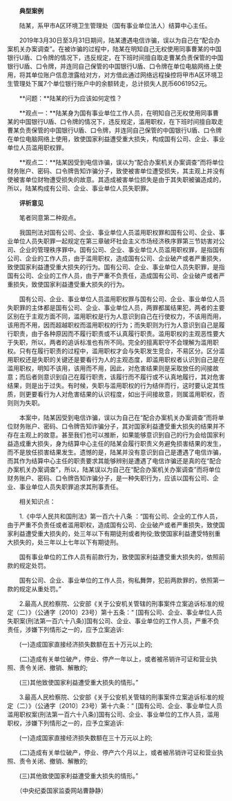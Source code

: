 　　**典型案例**

　　陆某，系甲市A区环境卫生管理处（国有事业单位法人）结算中心主任。

　　2019年3月30日至3月31日期间，陆某遭遇电信诈骗，误以为自己在“配合办案机关办案调查”。在被诈骗的过程中，陆某在明知自己无权使用同事曹某的中国银行U盾、口令牌的情况下，违反规定，在下班时间擅自取走曹某负责保管的中国银行U盾、口令牌，并连同自己保管的中国银行U盾、口令牌在单位电脑网络上使用，将其单位账户信息泄露给对方，对方借此通过网络远程操控将甲市A区环境卫生管理处下属7个单位银行账户中的余额转走，总计损失人民币6061952元。

　　**问题：**陆某的行为应该如何定性？

　　**观点一：**陆某身为国有事业单位工作人员，在明知自己无权使用同事曹某的中国银行U盾、口令牌的情况下，违反规定，滥用职权，在下班时间擅自取走曹某负责保管的中国银行U盾、口令牌，并连同自己保管的中国银行U盾、口令牌在单位电脑网络上使用，致使国家利益遭受重大损失，构成国有公司、企业、事业单位人员滥用职权罪。

　　**观点二：**陆某因受到电信诈骗，误以为“配合办案机关办案调查”而将单位财务账户、密码、口令牌告知诈骗分子，致使被害单位遭受损失，其主观上并没有使被害单位财物遭受损失的故意。其造成被害单位损失是由于其失职被骗造成的，所以，陆某构成有公司、企业、事业单位人员失职罪。

　　**评析意见**

　　笔者同意第二种观点。

　　我国刑法对国有公司、企业、事业单位人员滥用职权罪和国有公司、企业、事业单位人员失职罪一起规定在第三章破坏社会主义市场经济秩序罪第三节妨害对公司、企业的管理秩序罪中。国有公司、企业、事业单位人员滥用职权罪，是指国有公司、企业的工作人员，由于滥用职权，造成国有公司、企业破产或者严重损失，致使国家利益遭受重大损失的行为。国有公司、企业、事业单位人员失职罪，是指国有公司、企业的工作人员，由于严重不负责任，造成国有公司、企业破产或者严重损失，致使国家利益遭受重大损失的行为。

　　国有公司、企业、事业单位人员滥用职权罪与国有公司、企业、事业单位人员失职罪的主体都是国有公司、企业、事业单位人员，两罪都属结果犯，两者的主要区别在于主观方面不同，滥用职权是行为人意识到自己在行使权力，不该用而用，该用而不用，因而超越职权而滥用职权的行为；而失职则为行为人意识到自己是履行职责，由于各种原因而不履行职责或不认真履行职责。滥用职权的主观恶性要大于失职，所以，两者的追诉标准也有所不同。完全的擅离职守不会理解为滥用职权。只有在履行职责的过程中，滥用职权才会与失职发生竞合，不易区分。区分滥用职权还是失职的关键还是要看行为人的主观态度，即滥用职权者认识到自己是在滥用职权，明知不该用，该用而不用，因此，对危害结果则是采取放任的间接故意；而后者则意识到自己在履行职责，该履行而不履行或不认真地履行，其对危害结果，则是出于过失。有时候，失职与滥用职权的行为结伴而行，这时要认定其性质，则更要看行为人对危害结果的认识程度，如出于间接故意，则属滥用职权，否则则为失职。

　　本案中，陆某因受到电信诈骗，误以为自己在“配合办案机关办案调查”而将单位财务账户、密码、口令牌告知诈骗分子，其对国家利益遭受重大损失的结果并不存在主观上的故意。甚至我们也可以推断，如果能够意识到自己的行为会给国家利益造成重大损失，身为结算中心主任的陆某会履行职责义务避免损害结果的发生，而不是放任损害结果发生。遗憾的是，陆某并没有意识到自己是遭遇了电信诈骗，而其作为结算中心主任的职责要求其能够辨别是遭遇了电信诈骗还是真的在“配合办案机关办案调查”，所以，陆某误以为自己在“配合办案机关办案调查”而将单位财务账户、密码、口令牌告知诈骗分子，是一种失职行为，应该以国有公司、企业、事业单位人员失职罪追求其刑事责任。

　　相关知识点：

　　1.《中华人民共和国刑法》第一百六十八条 ：“国有公司、企业的工作人员，由于严重不负责任或者滥用职权，造成国有公司、企业破产或者严重损失，致使国家利益遭受重大损失的，处三年以下有期徒刑或者拘役;致使国家利益遭受特别重大损失的，处三年以上七年以下有期徒刑。

　　国有事业单位的工作人员有前款行为，致使国家利益遭受重大损失的，依照前款的规定处罚。

　　国有公司、企业、事业单位的工作人员，徇私舞弊，犯前两款罪的，依照第一款的规定从重处罚。”

　　2.最高人民检察院、公安部《关于公安机关管辖的刑事案件立案追诉标准的规定（二）》（公通字〔2010〕23号）第十五条：“ \[国有公司、企业、事业单位人员失职案(刑法第一百六十八条)\]国有公司、企业、事业单位的工作人员，严重不负责任，涉嫌下列情形之一的，应予立案追诉:

　　(一)造成国家直接经济损失数额在五十万元以上的;

　　(二)造成有关单位破产，停业、停产一年以上，或者被吊销许可证和营业执照、责令关闭、撤销、解散的;

　　(三)其他致使国家利益遭受重大损失的情形。”

　　3.最高人民检察院、公安部《关于公安机关管辖的刑事案件立案追诉标准的规定（二）》（公通字〔2010〕23号）第十六条：“ \[国有公司、企业、事业单位人员滥用职权案(刑法第一百六十八条)\]国有公司、企业、事业单位的工作人员，滥用职权，涉嫌下列情形之一的，应予立案追诉:

　　(一)造成国家直接经济损失数额在三十万元以上的;

　　(二)造成有关单位破产，停业、停产六个月以上，或者被吊销许可证和营业执照、责令关闭、撤销、解散的;

　　(三)其他致使国家利益遭受重大损失的情形。”

　　（中央纪委国家监委网站曹静静）